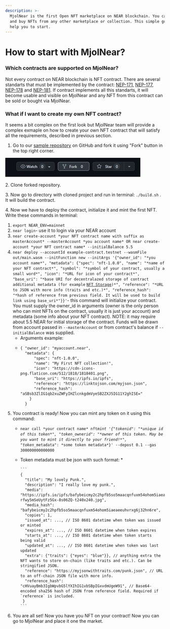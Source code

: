 ```yaml
---
description: >-
  MjolNear is the first Open NFT marketplace on NEAR blockchain. You can sell
  and buy NFTs from any other marketplace or collection. This simple guide will
  help you to start.
---
```


# How to start with MjolNear?

### Which contracts are supported on MjolNear?

Not every contract on NEAR blockchain is NFT contract. There are several standarts that must be implemented by the contract: [NEP-171](https://nomicon.io/Standards/NonFungibleToken/Core), [NEP-177](https://nomicon.io/Standards/NonFungibleToken/Metadata), [NEP-178](https://nomicon.io/Standards/NonFungibleToken/ApprovalManagement) and  [NEP-181](https://nomicon.io/Standards/NonFungibleToken/Enumeration). If contract implements all this standarts, it will become usable and visible on MjolNear and any NFT from this contract can be sold or bought via MjolNear.

### What if I want to create my own NFT contract?

It seems a bit complex on the first look but MjolNear team will provide a complex exmaple on how to create your own NFT contract that will satisfy all the requirements, described in previous section.

1. Go to our [sample repository](https://github.com/MjolNear/simple-nft-contract) on GitHub and fork it using "Fork" button in the top right corner.

![](.gitbook/assets/image.png)

2\. Clone forked repository.

3\. Now go to directory with cloned project and run in terminal: `./build.sh` . It will build the contract.

4\. Now we have to deploy the contract, initialize it and mint the first NFT. Write these commands in terminal:

1. `export NEAR_ENV=mainnet`
2. `near login`- use it to login via your NEAR account
3. `near create-account *your NFT contract name with suffix as masterAccount* --masterAccount *you account name* OR near create-account *your NFT contract name* --initialBalance 5.5`&#x20;
4. `near deploy --accountId example-contract.testnet --wasmFile out/main.wasm --initFunction new --initArgs '{"owner_id": "*you account name*", "metadata": {"spec": "nft-1.0.0", "name": "*name of your NFT contract*", "symbol": "*symbol of your contract, usually a small word*", "icon": "*URL for icon of your contract*", "base_uri": "*base URI for decentralazed storage of contract additional metadata (for example` [`NFT Storage`](https://nft.storage)`)*", "reference": "*URL to JSON with more info (traits and etc.)*", "reference_hash": "*hash of reference from previous field. It will be used to build link using base_uri*"}}'`- this command will initialize your contract. You must supply the owner\_id in arguments (owner is the only person who can mint NFTs on the contract, usually it is just your account) and metadata (some info about your NFT contract). NOTE: it may require about 5.5 NEAR for initial storage of the contract. Funds will be drawn from account passed in `--masterAccount` or from contract's balance if `--initialBalance` was supplied. &#x20;
   * &#x20;Arguments example:    &#x20;
   * ```
     { "owner_id": "myaccount.near", 
       "metadata": { 
           "spec": "nft-1.0.0", 
           "name": "My First NFT collection!", 
           "icon": "https://cdn-icons-png.flaticon.com/512/1818/1818401.png", 
           "base_uri": "https://ipfs.io/ipfs", 
           "reference": "https://linktojson.com/myjson.json", 
           "reference_hash": "aSBsb3ZlIG1qb2xuZWFyIHZlcnkgdmVyeSB2ZXJ5IG11Y2ghISE=" 
         }
       }
     ```
5. You contract is ready! Now you can mint any token on it using this command:
   * `near call *your contract name* nft`_`mint '{"tokenid": "*unique id of this token*", "token_`_`owner`_`id": "*owner of this token. May be you want to mint it directly to your friend!*", "token_`_`metadata": *some token metadata*}' --depost 0.1 --gas 300000000000000`
   * Token metadata must be json with such format:
     *

         ```
         { 
           "title": "My lovely Punk.", 
           "description": "I really love my punk.", 
           "media": "https://ipfs.io/ipfs/bafybeicmy2c2hpfb5so5maacqnfuxm54ohom5iaeaeeuhvrxg6j32hn6re/avatars-rfwy5mSeUytFz5Gx-8s06ZQ-t240x240.jpg", 
           "media_hash": "bafybeicmy2c2hpfb5so5maacqnfuxm54ohom5iaeaeeuhvrxg6j32hn6re", 
           "copies": 1, 
           "issued_at": ..., // ISO 8601 datetime when token was issued or minted
           "expires_at": ..., // ISO 8601 datetime when token expires
           "starts_at": ..., // ISO 8601 datetime when token starts being valid
           "updated_at": ..., // ISO 8601 datetime when token was last updated
           "extra": {"traits": {"eyes": "blue"}}, // anything extra the NFT wants to store on-chain (like traits and etc.). Can be stringified JSON.
           "reference": "https://myjsonwithtraits.com/punk.json", // URL to an off-chain JSON file with more info.
           "reference_hash": "cHVuayBmb3IgbWpvbG5lYXIhIG1vbSBpIGxvdmUgeW91", // Base64-encoded sha256 hash of JSON from reference field. Required if `reference` is included.
          }  
         ```
6. You are all set! Now you have you NFT on your contract! Now you can go to MjolNear and place it one the market.



